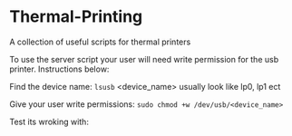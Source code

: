 # Thermal-Printing
A collection of useful scripts for thermal printers

To use the server script your user will need write permission for the usb printer. Instructions below:

Find the device name:
```lsusb```
<device_name> usually look like lp0, lp1 ect

Give your user write permissions:
```sudo chmod +w /dev/usb/<device_name>```

Test its wroking with:
```echo "Hello World" > /dev/usb/<device_name>


